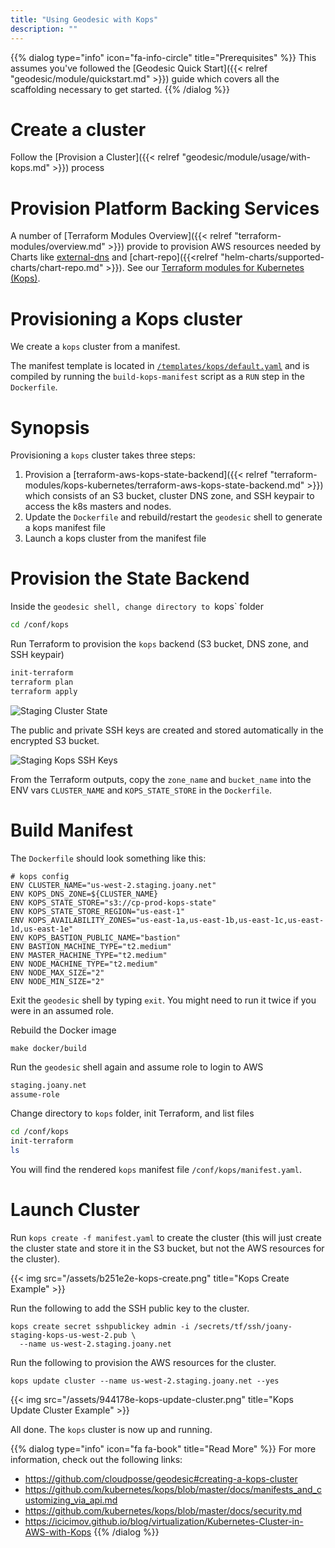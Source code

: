 ```yaml
---
title: "Using Geodesic with Kops"
description: ""
---
```


{{% dialog type="info" icon="fa-info-circle" title="Prerequisites" %}}
This assumes you've followed the [Geodesic Quick Start]({{< relref "geodesic/module/quickstart.md" >}}) guide which covers all the scaffolding necessary to get started.
{{% /dialog %}}

# Create a cluster

Follow the [Provision a Cluster]({{< relref "geodesic/module/usage/with-kops.md" >}}) process

# Provision Platform Backing Services

A number of [Terraform Modules Overview]({{< relref "terraform-modules/overview.md" >}}) provide to provision AWS resources needed by Charts like [external-dns](/kubernetes-backing-services/external-dns/) and [chart-repo]({{<relref "helm-charts/supported-charts/chart-repo.md" >}}). See our [Terraform modules for Kubernetes (Kops)](/terraform-modules/kops-kubernetes).

# Provisioning a Kops cluster

We create a `kops` cluster from a manifest.

The manifest template is located in [`/templates/kops/default.yaml`](https://github.com/cloudposse/geodesic/blob/master/rootfs/templates/kops/default.yaml)
and is compiled by running the `build-kops-manifest` script as a `RUN` step in the `Dockerfile`.

# Synopsis

Provisioning a `kops` cluster takes three steps:

1. Provision a [terraform-aws-kops-state-backend]({{< relref "terraform-modules/kops-kubernetes/terraform-aws-kops-state-backend.md" >}}) which consists of an S3 bucket, cluster DNS zone, and SSH keypair to access the k8s masters and nodes.
2. Update the `Dockerfile` and rebuild/restart the `geodesic` shell to generate a kops manifest file
3. Launch a kops cluster from the manifest file

# Provision the State Backend

Inside the `geodesic shell, change directory to `kops` folder
```bash
cd /conf/kops
```

Run Terraform to provision the `kops` backend (S3 bucket, DNS zone, and SSH keypair)
```bash
init-terraform
terraform plan
terraform apply
```

![Staging Cluster State](/assets/b5e88dd-joany-staging-kops-state.png)

The public and private SSH keys are created and stored automatically in the encrypted S3 bucket.

![Staging Kops SSH Keys](/assets/9d5dc1c-joany-staging-kops-state-ssh-keys.png)

From the Terraform outputs, copy the `zone_name` and `bucket_name` into the ENV vars `CLUSTER_NAME` and `KOPS_STATE_STORE` in the `Dockerfile`.

# Build Manifest

The `Dockerfile` should look something like this:

```docker
# kops config
ENV CLUSTER_NAME="us-west-2.staging.joany.net"
ENV KOPS_DNS_ZONE=${CLUSTER_NAME}
ENV KOPS_STATE_STORE="s3://cp-prod-kops-state"
ENV KOPS_STATE_STORE_REGION="us-east-1"
ENV KOPS_AVAILABILITY_ZONES="us-east-1a,us-east-1b,us-east-1c,us-east-1d,us-east-1e"
ENV KOPS_BASTION_PUBLIC_NAME="bastion"
ENV BASTION_MACHINE_TYPE="t2.medium"
ENV MASTER_MACHINE_TYPE="t2.medium"
ENV NODE_MACHINE_TYPE="t2.medium"
ENV NODE_MAX_SIZE="2"
ENV NODE_MIN_SIZE="2"
```

Exit the `geodesic` shell by typing `exit`. You might need to run it twice if you were in an assumed role.

Rebuild the Docker image
```
make docker/build
```

Run the `geodesic` shell again and assume role to login to AWS
```bash
staging.joany.net
assume-role
```

Change directory to `kops` folder, init Terraform, and list files
```bash
cd /conf/kops
init-terraform
ls
```

You will find the rendered `kops` manifest file `/conf/kops/manifest.yaml`.

# Launch Cluster

Run `kops create -f manifest.yaml` to create the cluster (this will just create the cluster state and store it in the S3 bucket, but not the AWS resources for the cluster).

{{< img src="/assets/b251e2e-kops-create.png" title="Kops Create Example" >}}

Run the following to add the SSH public key to the cluster.
```
kops create secret sshpublickey admin -i /secrets/tf/ssh/joany-staging-kops-us-west-2.pub \
  --name us-west-2.staging.joany.net
```

Run the following to provision the AWS resources for the cluster.

```
kops update cluster --name us-west-2.staging.joany.net --yes
```

{{< img src="/assets/944178e-kops-update-cluster.png" title="Kops Update Cluster Example" >}}

All done. The `kops` cluster is now up and running.

{{% dialog type="info" icon="fa fa-book" title="Read More" %}}
For more information, check out the following links:
* https://github.com/cloudposse/geodesic#creating-a-kops-cluster
* https://github.com/kubernetes/kops/blob/master/docs/manifests_and_customizing_via_api.md
* https://github.com/kubernetes/kops/blob/master/docs/security.md
* https://icicimov.github.io/blog/virtualization/Kubernetes-Cluster-in-AWS-with-Kops
{{% /dialog %}}
